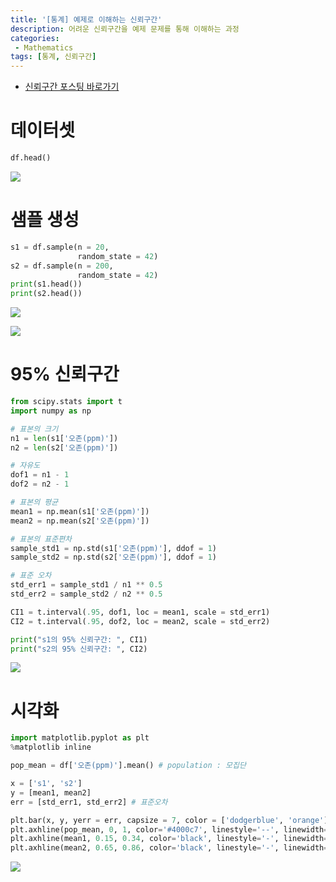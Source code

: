 ```yaml
---
title: '[통계] 예제로 이해하는 신뢰구간'
description: 어려운 신뢰구간을 예제 문제를 통해 이해하는 과정
categories:
 - Mathematics
tags: [통계, 신뢰구간]
---
```


- [신뢰구간 포스팅 바로가기](https://6mini.github.io/statistics/2021/07/19/ci/)

# 데이터셋

```python
df.head()
```

![](https://images.velog.io/images/6mini/post/5502586c-ce73-4d72-a3a1-1f625544f89f/%E1%84%89%E1%85%B3%E1%84%8F%E1%85%B3%E1%84%85%E1%85%B5%E1%86%AB%E1%84%89%E1%85%A3%E1%86%BA%202021-07-21%2015.14.06.png)

# 샘플 생성

```python
s1 = df.sample(n = 20, 
               random_state = 42)
s2 = df.sample(n = 200, 
               random_state = 42)
print(s1.head())
print(s2.head())
```

![](https://images.velog.io/images/6mini/post/fe0927ec-3005-4748-8888-86c23b441611/%E1%84%89%E1%85%B3%E1%84%8F%E1%85%B3%E1%84%85%E1%85%B5%E1%86%AB%E1%84%89%E1%85%A3%E1%86%BA%202021-07-21%2015.15.38.png)

![](https://images.velog.io/images/6mini/post/5d463d99-d7bb-42dd-852a-3446a0502980/%E1%84%89%E1%85%B3%E1%84%8F%E1%85%B3%E1%84%85%E1%85%B5%E1%86%AB%E1%84%89%E1%85%A3%E1%86%BA%202021-07-21%2015.16.06.png)

# 95% 신뢰구간

```python
from scipy.stats import t
import numpy as np

# 표본의 크기
n1 = len(s1['오존(ppm)'])
n2 = len(s2['오존(ppm)'])

# 자유도
dof1 = n1 - 1
dof2 = n2 - 1

# 표본의 평균
mean1 = np.mean(s1['오존(ppm)']) 
mean2 = np.mean(s2['오존(ppm)'])

# 표본의 표준편차
sample_std1 = np.std(s1['오존(ppm)'], ddof = 1)
sample_std2 = np.std(s2['오존(ppm)'], ddof = 1)

# 표준 오차
std_err1 = sample_std1 / n1 ** 0.5
std_err2 = sample_std2 / n2 ** 0.5

CI1 = t.interval(.95, dof1, loc = mean1, scale = std_err1) 
CI2 = t.interval(.95, dof2, loc = mean2, scale = std_err2)

print("s1의 95% 신뢰구간: ", CI1)
print("s2의 95% 신뢰구간: ", CI2)
```

![](https://images.velog.io/images/6mini/post/d58d62da-08ae-4ee0-89cf-838143d3b417/%E1%84%89%E1%85%B3%E1%84%8F%E1%85%B3%E1%84%85%E1%85%B5%E1%86%AB%E1%84%89%E1%85%A3%E1%86%BA%202021-07-21%2015.20.30.png)

# 시각화

```python
import matplotlib.pyplot as plt
%matplotlib inline

pop_mean = df['오존(ppm)'].mean() # population : 모집단

x = ['s1', 's2']
y = [mean1, mean2]
err = [std_err1, std_err2] # 표준오차

plt.bar(x, y, yerr = err, capsize = 7, color = ['dodgerblue', 'orange'], width = 0.8);
plt.axhline(pop_mean, 0, 1, color='#4000c7', linestyle='--', linewidth='1');
plt.axhline(mean1, 0.15, 0.34, color='black', linestyle='-', linewidth='2');
plt.axhline(mean2, 0.65, 0.86, color='black', linestyle='-', linewidth='2');
```

![](https://images.velog.io/images/6mini/post/7f9ff5cc-28c4-465c-840f-df51b60a771e/%E1%84%89%E1%85%B3%E1%84%8F%E1%85%B3%E1%84%85%E1%85%B5%E1%86%AB%E1%84%89%E1%85%A3%E1%86%BA%202021-07-21%2015.23.55.png)